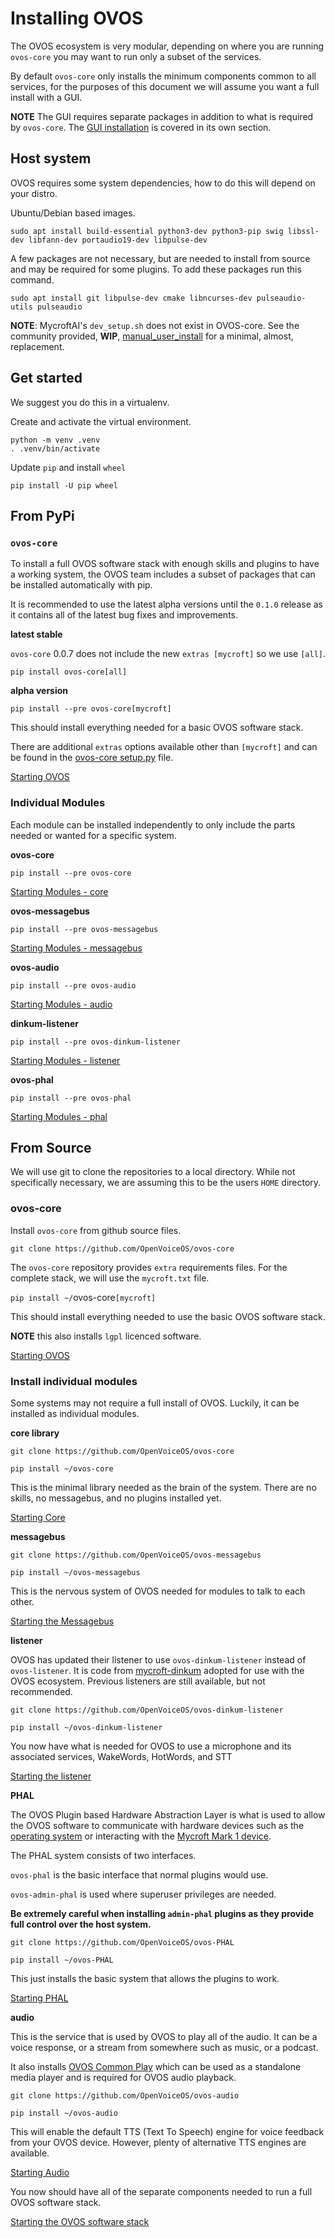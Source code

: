 # Installing OVOS
The OVOS ecosystem is very modular, depending on where you are running `ovos-core` you may want to run only a subset of the services.

By default `ovos-core` only installs the minimum components common to all services, for the purposes of this document we will assume you want a full install with a GUI.

**NOTE** The GUI requires separate packages in addition to what is required by `ovos-core`.  The [GUI installation](install_gui.md) is covered in its own section.

## Host system
OVOS requires some system dependencies, how to do this will depend on your distro.

Ubuntu/Debian based images.

```
sudo apt install build-essential python3-dev python3-pip swig libssl-dev libfann-dev portaudio19-dev libpulse-dev
```

A few packages are not necessary, but are needed to install from source and may be required for some plugins.  To add these packages run this command.

```
sudo apt install git libpulse-dev cmake libncurses-dev pulseaudio-utils pulseaudio
```

**NOTE**: MycroftAI's `dev_setup.sh` does not exist in OVOS-core.  See the community provided, **WIP**, [manual_user_install](https://github.com/OpenVoiceOS/raspbian-ovos/blob/dev/manual_user_install.sh) for a minimal, almost, replacement.

## Get started
We suggest you do this in a virtualenv.

Create and activate the virtual environment.
```
python -m venv .venv
. .venv/bin/activate
```
Update `pip` and install `wheel`

`pip install -U pip wheel`

## From PyPi

### `ovos-core`
To install a full OVOS software stack with enough skills and plugins to have a working system, the OVOS team includes a subset of packages that can be installed automatically with pip.

It is recommended to use the latest alpha versions until the `0.1.0` release as it contains all of the latest bug fixes and improvements.

**latest stable**

`ovos-core` 0.0.7 does not include the new `extras [mycroft]` so we use `[all]`.

`pip install ovos-core[all]`

**alpha version**

`pip install --pre ovos-core[mycroft]`

This should install everything needed for a basic OVOS software stack.

There are additional `extras` options available other than `[mycroft]` and can be found in the [ovos-core setup.py](https://github.com/OpenVoiceOS/ovos-core/blob/dev/setup.py) file.

[Starting OVOS](starting_intro.md)

### Individual Modules
Each module can be installed independently to only include the parts needed or wanted for a specific system.

**ovos-core**

`pip install --pre ovos-core`

[Starting Modules - core](starting_modules.md#core)

**ovos-messagebus**

`pip install --pre ovos-messagebus`

[Starting Modules - messagebus](starting_modules.md#messagebus)

**ovos-audio**

`pip install --pre ovos-audio`

[Starting Modules - audio](starting_modules.md#audio)

**dinkum-listener**

`pip install --pre ovos-dinkum-listener`

[Starting Modules - listener](starting_modules.md#listener)

**ovos-phal**

`pip install --pre ovos-phal`

[Starting Modules - phal](starting_modules.md#phal)

## From Source
We will use git to clone the repositories to a local directory.  While not specifically necessary, we are assuming this to be the users `HOME` directory.

### ovos-core
Install `ovos-core` from github source files.

`git clone https://github.com/OpenVoiceOS/ovos-core`

The `ovos-core` repository provides `extra` requirements files.  For the complete stack, we will use the `mycroft.txt` file.

`pip install ~/`ovos-core`[mycroft]`

This should install everything needed to use the basic OVOS software stack.

**NOTE** this also installs `lgpl` licenced software.

[Starting OVOS](starting_intro.md)

### Install individual modules

Some systems may not require a full install of OVOS.  Luckily, it can be installed as individual modules.

**core library**

`git clone https://github.com/OpenVoiceOS/ovos-core`

`pip install ~/ovos-core`

This is the minimal library needed as the brain of the system.  There are no skills, no messagebus, and no plugins installed yet.

[Starting Core](starting_modules.md#core)

**messagebus**

`git clone https://github.com/OpenVoiceOS/ovos-messagebus`

`pip install ~/ovos-messagebus`

This is the nervous system of OVOS needed for modules to talk to each other.

[Starting the Messagebus](starting_modules.md#messagebus)

**listener**

OVOS has updated their listener to use `ovos-dinkum-listener` instead of `ovos-listener`.  It is code from [mycroft-dinkum](https://github.com/MycroftAI/mycroft-dinkum) adopted for use with the OVOS ecosystem.  Previous listeners are still available, but not recommended.

`git clone https://github.com/OpenVoiceOS/ovos-dinkum-listener`

`pip install ~/ovos-dinkum-listener`

You now have what is needed for OVOS to use a microphone and its associated services, WakeWords, HotWords, and STT

[Starting the listener](starting_modules.md#listener)

**PHAL**

The OVOS Plugin based Hardware Abstraction Layer is what is used to allow the OVOS software to communicate with hardware devices such as the [operating system](https://github.com/OpenVoiceOS/ovos-PHAL-plugin-system) or interacting with the [Mycroft Mark 1 device](https://github.com/OpenVoiceOS/ovos-PHAL-plugin-mk1).

The PHAL system consists of two interfaces.

`ovos-phal` is the basic interface that normal plugins would use.

`ovos-admin-phal` is used where superuser privileges are needed.

**Be extremely careful when installing `admin-phal` plugins as they provide full control over the host system.**

`git clone https://github.com/OpenVoiceOS/ovos-PHAL`

`pip install ~/ovos-PHAL`

This just installs the basic system that allows the plugins to work.

[Starting PHAL](starting_modules.md#phal)

**audio**

This is the service that is used by OVOS to play all of the audio.  It can be a voice response, or a stream from somewhere such as music, or a podcast.

It also installs [OVOS Common Play](https://github.com/OpenVoiceOS/ovos-ocp-audio-plugin) which can be used as a standalone media player and is required for OVOS audio playback.

`git clone https://github.com/OpenVoiceOS/ovos-audio`

`pip install ~/ovos-audio`

This will enable the default TTS (Text To Speech) engine for voice feedback from your OVOS device.  However, plenty of alternative TTS engines are available.

[Starting Audio](starting_modules.md#audio)

You now should have all of the separate components needed to run a full OVOS software stack.

[Starting the OVOS software stack](starting_intro.md)
